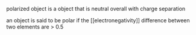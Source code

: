 

polarized object is a object that is neutral overall with charge separation



an object is said to be polar if the [[electronegativity]] difference between two elements are > 0.5